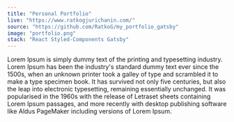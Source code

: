 ```yaml
---
title: "Personal Portfolio"
live: "https://www.ratkogjurichanin.com/"
source: "https://github.com/RatkoG/my_portfolio_gatsby"
image: "portfolio.png"
stack: "React Styled-Components Gatsby"
---
```


Lorem Ipsum is simply dummy text of the printing and typesetting industry. Lorem Ipsum has been the industry's standard dummy text ever since the 1500s, when an unknown printer took a galley of type and scrambled it to make a type specimen book. It has survived not only five centuries, but also the leap into electronic typesetting, remaining essentially unchanged. It was popularised in the 1960s with the release of Letraset sheets containing Lorem Ipsum passages, and more recently with desktop publishing software like Aldus PageMaker including versions of Lorem Ipsum.